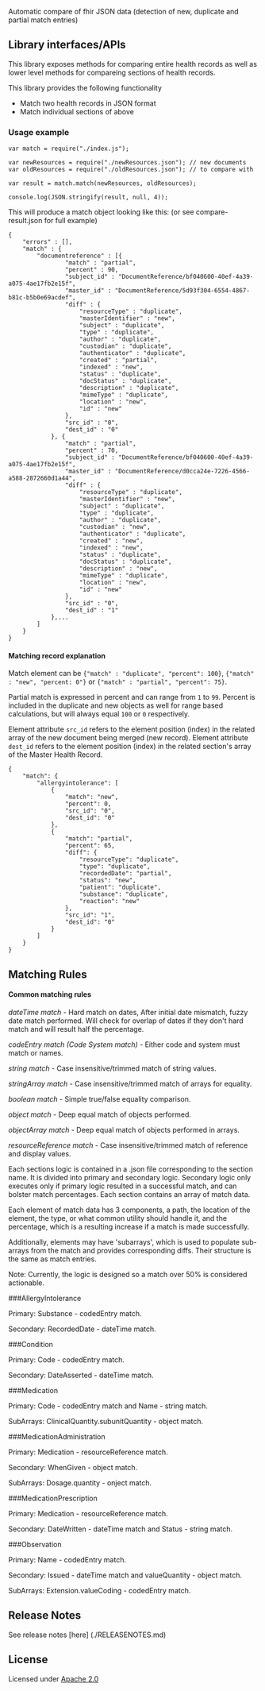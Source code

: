 
Automatic compare of fhir JSON data (detection of new, duplicate and partial match entries)

## Library interfaces/APIs

This library exposes methods for comparing entire health records as well as lower level methods for compareing sections of health records.

This library provides the following functionality

- Match two health records in JSON format
- Match individual sections of above

### Usage example

```
var match = require("./index.js");

var newResources = require("./newResources.json"); // new documents
var oldResources = require("./oldResources.json"); // to compare with

var result = match.match(newResources, oldResources);

console.log(JSON.stringify(result, null, 4));

````

This will produce a match object looking like this: (or see compare-result.json for full example)

```
{
	"errors" : [],
	"match" : {
		"documentreference" : [{
				"match" : "partial",
				"percent" : 90,
				"subject_id" : "DocumentReference/bf040600-40ef-4a39-a075-4ae17fb2e15f",
				"master_id" : "DocumentReference/5d93f304-6554-4867-b81c-b5b0e69acdef",
				"diff" : {
					"resourceType" : "duplicate",
					"masterIdentifier" : "new",
					"subject" : "duplicate",
					"type" : "duplicate",
					"author" : "duplicate",
					"custodian" : "duplicate",
					"authenticator" : "duplicate",
					"created" : "partial",
					"indexed" : "new",
					"status" : "duplicate",
					"docStatus" : "duplicate",
					"description" : "duplicate",
					"mimeType" : "duplicate",
					"location" : "new",
					"id" : "new"
				},
				"src_id" : "0",
				"dest_id" : "0"
			}, {
				"match" : "partial",
				"percent" : 70,
				"subject_id" : "DocumentReference/bf040600-40ef-4a39-a075-4ae17fb2e15f",
				"master_id" : "DocumentReference/d0cca24e-7226-4566-a588-2872660d1a44",
				"diff" : {
					"resourceType" : "duplicate",
					"masterIdentifier" : "new",
					"subject" : "duplicate",
					"type" : "duplicate",
					"author" : "duplicate",
					"custodian" : "new",
					"authenticator" : "duplicate",
					"created" : "new",
					"indexed" : "new",
					"status" : "duplicate",
					"docStatus" : "duplicate",
					"description" : "new",
					"mimeType" : "duplicate",
					"location" : "new",
					"id" : "new"
				},
				"src_id" : "0",
				"dest_id" : "1"
			},...
		]
	}
}
```

#### Matching record explanation

Match element can be `{"match" : "duplicate", "percent": 100}`, `{"match" : "new", "percent: 0"}` or `{"match" : "partial", "percent": 75}`.

Partial match is expressed in percent and can range from `1` to `99`.  Percent is included in the duplicate and new objects as well for range based calculations, but will always equal `100` or `0` respectively.

Element attribute `src_id` refers to the element position (index) in the related array of the new document being merged (new record). Element attribute `dest_id` refers to the element position (index) in the related section's array of the Master Health Record.

```
{
    "match": {
        "allergyintolerance": [
            {
                "match": "new",
                "percent": 0,
                "src_id": "0",
                "dest_id": "0"
            },
            {
                "match": "partial",
                "percent": 65,
                "diff": {
                    "resourceType": "duplicate",
                    "type": "duplicate",
                    "recordedDate": "partial",
                    "status": "new",
                    "patient": "duplicate",
                    "substance": "duplicate",
                    "reaction": "new"
                },
                "src_id": "1",
                "dest_id": "0"
            }
        ]
    }
}
```

## Matching Rules

#### Common matching rules

_dateTime match_ - Hard match on dates, After initial date mismatch, fuzzy date match performed.  Will check for overlap of dates if they don't hard match and will result half the percentage.

_codeEntry match (Code System match)_ - Either code and system must match or names.

_string match_ - Case insensitive/trimmed match of string values.

_stringArray match_ - Case insensitive/trimmed match of arrays for equality.

_boolean match_ - Simple true/false equality comparison.

_object match_ - Deep equal match of objects performed.

_objectArray match_ - Deep equal match of objects performed in arrays.

_resourceReference match_ - Case insensitive/trimmed match of reference and display values.

Each sections logic is contained in a .json file corresponding to the section name.  It is divided into primary and secondary logic.  Secondary logic only executes only if primary logic resulted in a successful match, and can bolster match percentages.   Each section contains an array of match data.

Each element of match data has 3 components, a path, the location of the element, the type, or what common utility should handle it, and the percentage, which is a resulting increase if a match is made successfully.

Additionally, elements may have 'subarrays', which is used to populate sub-arrays from the match and provides corresponding diffs.  Their structure is the same as match entries.

Note:  Currently, the logic is designed so a match over 50% is considered actionable.

###AllergyIntolerance

Primary: Substance - codedEntry match.

Secondary: RecordedDate - dateTime match.

###Condition

Primary: Code - codedEntry match.

Secondary: DateAsserted - dateTime match.

###Medication

Primary: Code - codedEntry match and Name - string match.

SubArrays: ClinicalQuantity.subunitQuantity - object match.

###MedicationAdministration

Primary: Medication - resourceReference match.

Secondary: WhenGiven - object match.

SubArrays: Dosage.quantity - onject match.

###MedicationPrescription

Primary: Medication - resourceReference match.

Secondary: DateWritten - dateTime match and Status - string match.

###Observation

Primary: Name - codedEntry match.

Secondary: Issued - dateTime match and valueQuantity - object match.

SubArrays: Extension.valueCoding - codedEntry match.

## Release Notes

See release notes [here] (./RELEASENOTES.md)

## License

Licensed under [Apache 2.0](./LICENSE)